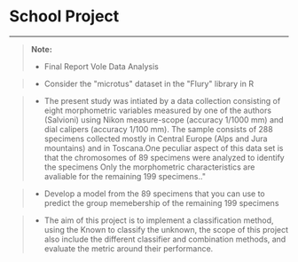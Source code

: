 # School Project
-------------
> **Note:**
> - Final Report Vole Data Analysis 

> - Consider the "microtus" dataset in the "Flury" library in R

> - The present study was intiated by a data collection consisting of eight morphometric 
    variables measured by one of the authors (Salvioni) using  Nikon measure-scope (accuracy 
    1/1000 mm) and dial calipers (accuracy 1/100 mm). The sample consists of 288 specimens
    collected mostly in Central Europe (Alps and Jura mountains) and in Toscana.One peculiar 
    aspect of this data set is that the chromosomes of 89 specimens were analyzed to     identify the specimens
    Only the morphometric characteristics are avaliable for the remaining 199 specimens.."

> - Develop a model from the 89 specimens that you can use to predict the group memebership 
    of the remaining 199 specimens

> - The aim of this project is to implement a classification method, using the Known to classify the unknown, the scope of this project also include the different classifier and combination methods, and evaluate the metric around their performance. 
